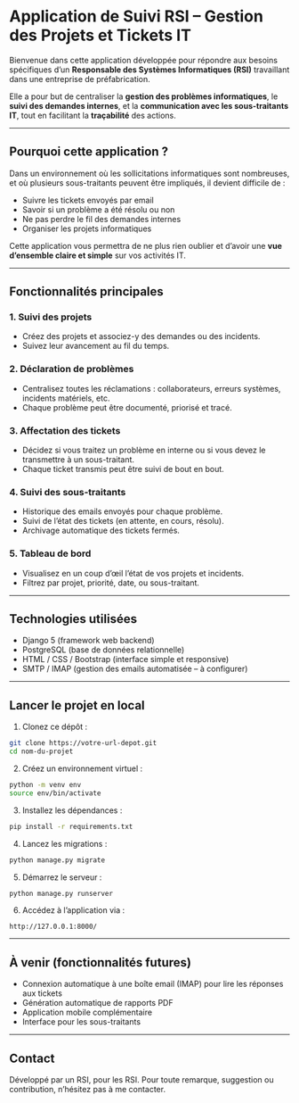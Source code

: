# Application de Suivi RSI – Gestion des Projets et Tickets IT

Bienvenue dans cette application développée pour répondre aux besoins spécifiques d’un **Responsable des Systèmes Informatiques (RSI)** travaillant dans une entreprise de préfabrication.

Elle a pour but de centraliser la **gestion des problèmes informatiques**, le **suivi des demandes internes**, et la **communication avec les sous-traitants IT**, tout en facilitant la **traçabilité** des actions.

---

## Pourquoi cette application ?

Dans un environnement où les sollicitations informatiques sont nombreuses, et où plusieurs sous-traitants peuvent être impliqués, il devient difficile de :

* Suivre les tickets envoyés par email
* Savoir si un problème a été résolu ou non
* Ne pas perdre le fil des demandes internes
* Organiser les projets informatiques

Cette application vous permettra de ne plus rien oublier et d’avoir une **vue d’ensemble claire et simple** sur vos activités IT.

---

## Fonctionnalités principales

### 1. Suivi des projets

* Créez des projets et associez-y des demandes ou des incidents.
* Suivez leur avancement au fil du temps.

### 2. Déclaration de problèmes

* Centralisez toutes les réclamations : collaborateurs, erreurs systèmes, incidents matériels, etc.
* Chaque problème peut être documenté, priorisé et tracé.

### 3. Affectation des tickets

* Décidez si vous traitez un problème en interne ou si vous devez le transmettre à un sous-traitant.
* Chaque ticket transmis peut être suivi de bout en bout.

### 4. Suivi des sous-traitants

* Historique des emails envoyés pour chaque problème.
* Suivi de l’état des tickets (en attente, en cours, résolu).
* Archivage automatique des tickets fermés.

### 5. Tableau de bord

* Visualisez en un coup d’œil l’état de vos projets et incidents.
* Filtrez par projet, priorité, date, ou sous-traitant.

---

## Technologies utilisées

* Django 5 (framework web backend)
* PostgreSQL (base de données relationnelle)
* HTML / CSS / Bootstrap (interface simple et responsive)
* SMTP / IMAP (gestion des emails automatisée – à configurer)

---

## Lancer le projet en local

1. Clonez ce dépôt :

```bash
git clone https://votre-url-depot.git
cd nom-du-projet
```

2. Créez un environnement virtuel :

```bash
python -m venv env
source env/bin/activate
```

3. Installez les dépendances :

```bash
pip install -r requirements.txt
```

4. Lancez les migrations :

```bash
python manage.py migrate
```

5. Démarrez le serveur :

```bash
python manage.py runserver
```

6. Accédez à l’application via :

```
http://127.0.0.1:8000/
```

---

## À venir (fonctionnalités futures)

* Connexion automatique à une boîte email (IMAP) pour lire les réponses aux tickets
* Génération automatique de rapports PDF
* Application mobile complémentaire
* Interface pour les sous-traitants

---

## Contact

Développé par un RSI, pour les RSI.
Pour toute remarque, suggestion ou contribution, n’hésitez pas à me contacter.



